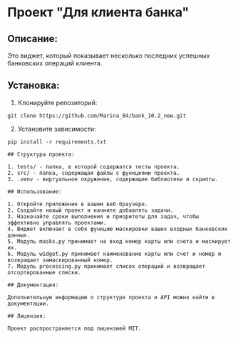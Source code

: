 # Проект "Для клиента банка"

## Описание:

Это виджет, который показывает несколько последних успешных банковских операций клиента. 

## Установка:

1. Клонируйте репозиторий:
```
git clone https://github.com/Marina_84/bank_10.2_new.git
```
2. Установите зависимости:
```
pip install -r requirements.txt

## Структура проекта:

1. tests/ - папка, в которой содержатся тесты проекта.
2. src/ - папка, содержащая файлы с функциями проекта.
3. .venv - виртуальное окружение, содержащее библиотеки и скрипты.

## Использование:

1. Откройте приложение в вашем веб-браузере.
2. Создайте новый проект и начните добавлять задачи.
3. Назначайте сроки выполнения и приоритеты для задач, чтобы эффективно управлять проектами.
4. Виджет включает в себя функцию маскировки ваших входных банковских данных.
5. Модуль masks.py принимает на вход номер карты или счета и маскирует их.
6. Модуль widget.py принимает наименование карты или счет и номер и возвращает замаскированный номер.
7. Модуль processing.py принимает список операций и возвращает отсортированные списки.

## Документация:

Дополнительную информацию о структуре проекта и API можно найти в документации.

## Лицензия:

Проект распространяется под лицензией MIT.
